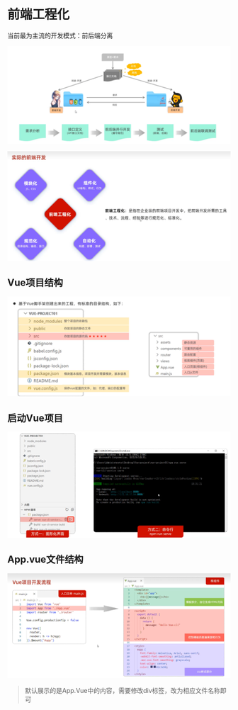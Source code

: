 # 前端工程化

当前最为主流的开发模式：前后端分离

![](images/2024-04-25-15-10-16.png)

![](images/2024-04-25-15-16-55.png)

## Vue项目结构

![](images/2024-04-26-15-11-57.png)

## 启动Vue项目

![](images/2024-04-26-15-20-58.png)

## App.vue文件结构

![](images/2024-04-26-23-17-43.png)

>默认展示的是App.Vue中的内容，需要修改div标签，改为相应文件名称即可